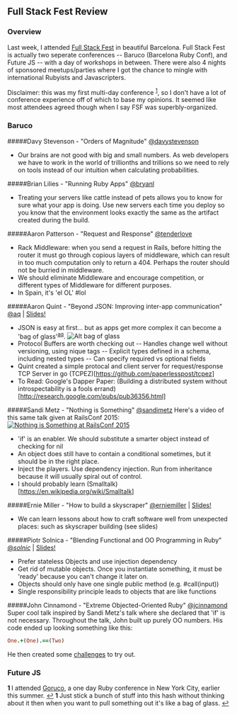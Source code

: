 ## Full Stack Fest Review

### Overview

Last week, I attended [Full Stack Fest](http://fullstackfest.com/) in beautiful Barcelona. Full Stack Fest is actually two seperate conferences -- Baruco (Barcelona Ruby Conf), and Future JS -- with a day of workshops in between. There were also 4 nights of sponsored meetups/parties where I got the chance to mingle with international Rubyists and Javascripters.

Disclaimer: this was my first multi-day conference <sup id="a1">[1](#f1)</sup>, so I don't have a lot of conference experience off of which to base my opinions. It seemed like most attendees agreed though when I say FSF was superbly-organized.

### Baruco

#####Davy Stevenson - "Orders of Magnitude"
[@davystevenson](https://twitter.com/davystevenson)
- Our brains are not good with big and small numbers. As web developers we have to work in the world of trillionths and trillions so we need to rely on tools instead of our intuition when calculating probabilities. 

#####Brian Lilies - "Running Ruby Apps"
[@bryanl](https://twitter.com/bryanl)
- Treating your servers like cattle instead of pets allows you to know for sure what your app is doing. Use new servers each time you deploy so you know that the environment looks exactly the same as the artifact created during the build.

#####Aaron Patterson - "Request and Response"
[@tenderlove](https://twitter.com/tenderlove)
- Rack Middleware: when you send a request in Rails, before hitting the router it must go through copious layers of middleware, which can result in too much computation only to return a 404. Perhaps the router should not be burried in middleware.
- We should eliminate Middleware and encourage competition, or different types of Middleware for different purposes.
- In Spain, it's 'el OL' #lol

#####Aaron Quint - "Beyond JSON: Improving inter-app communication" 
[@aq](https://twitter.com/aq) | [Slides!](https://speakerdeck.com/aq/beyond-json-improving-inter-app-communication)
- JSON is easy at first... but as apps get more complex it can become a 'bag of glass'<sup id="aq">[aq](#aq2)</sup>.
![Alt bag of glass](http://assets.podomatic.net/ts/24/94/ff/eriknovak00/285%3E_8220534.jpg?1420722724)
- Protocol Buffers are worth checking out
-- Handles change well without versioning, using nique tags
-- Explicit types defined in a schema, including nested types
-- Can specify required vs optional fields
- Quint created a simple protocal and client server for request/response TCP Server in go (TCPEZ)[https://github.com/paperlesspost/tcpez]
- To Read: Google's Dapper Paper: (Building a distributed system without introspectability is a fools errand)[http://research.google.com/pubs/pub36356.html]

#####Sandi Metz - "Nothing is Something"
[@sandimetz](https://twitter.com/sandimetz)
Here's a video of this same talk given at RailsConf 2015:
[![Nothing is Something at RailsConf 2015](http://img.youtube.com/vi/29MAL8pJImQ/0.jpg)](https://www.youtube.com/watch?v=29MAL8pJImQ)
- 'if' is an enabler. We should substitute a smarter object instead of checking for nil
- An object does still have to contain a conditional sometimes, but it should be in the right place.
- Inject the players. Use dependency injection. Run from inheritance because it will usually spiral out of control.
- I should probably learn (Smalltalk)[https://en.wikipedia.org/wiki/Smalltalk]

#####Ernie Miller - "How to build a skyscraper"
[@erniemiller](https://twitter.com/erniemiller) | [Slides!](https://speakerdeck.com/erniemiller/how-to-build-a-skyscraper)
- We can learn lessons about how to craft software well from unexpected places: such as skyscraper building (see slides)

#####Piotr Solnica - "Blending Functional and OO Programming in Ruby"
[@_solnic_](https://twitter.com/_solnic_) | [Slides!](https://speakerdeck.com/solnic/blending-functional-and-oo-programming-in-ruby)
- Prefer stateless Objects and use injection dependency
- Get rid of mutable objects. Once you instantiate something, it must be 'ready' because you can't change it later on.
- Objects should only have one single public method (e.g. #call(input))
- Single responsibility principle leads to objects that are like functions

#####John Cinnamond - "Extreme Objected-Oriented Ruby"
[@jcinnamond](https://twitter.com/jcinnamond)
Super cool talk inspired by Sandi Metz's talk where she declared that 'if' is not necessary. Throughout the talk, John built up purely OO numbers. 
His code ended up looking something like this:
```ruby
One.+(One).==(Two)
```
He then created some [challenges](https://github.com/jcinnamond/oo-ruby) to try out.



### Future JS


 <b id="f1" > 1 </b> I attended [Goruco](http://goruco.com/), a one day Ruby conference in New York City, earlier this summer. [↩](#a1)
 <b id="aq2" > 1 </b> Just stick a bunch of stuff into this hash without thinking about it then when you want to pull something out it's like a bag of glass. [↩](#aq)

